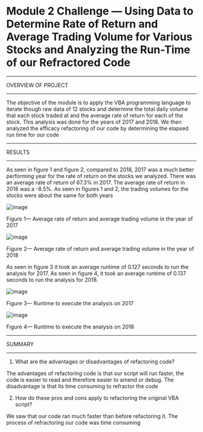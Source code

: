 # Module 2 Challenge — Using Data to Determine Rate of Return and Average Trading Volume for Various Stocks and Analyzing the Run-Time of our Refractored Code
______________________________________________________________________
OVERVIEW OF PROJECT 
______________________________________________________________________
  The objective of the module is to apply the VBA programming language to iterate though raw data of 12 stocks and determine the total daily volume that each stock traded at and the average rate of return for each of the stock. This analysis was done for the years of 2017 and 2018. We then analyzed the efficacy refactoring of our code by determining the elapsed run time for our code
______________________________________________________________________
RESULTS
______________________________________________________________________
As seen in figure 1 and figure 2, compared to 2018, 2017 was a much better performing year for the rate of return on the stocks we analyzed. There was an average rate of return of 67.3% in 2017. The average rate of return in 2018 was a -8.5%. As seen in figures 1 and 2, the trading volumes for the stocks were about the same for both years 

![image](https://user-images.githubusercontent.com/103878061/195664817-466f81ba-2b8b-4ae4-8b3d-fcc40f305611.png)

Figure 1— Average rate of return and average trading volume in the year of 2017

![image](https://user-images.githubusercontent.com/103878061/195664992-c52e5b6b-1fda-4f8b-bd5e-064bf72a534d.png)

Figure 2— Average rate of return and average trading volume in the year of 2018

As seen in figure 3 it took an average runtime of 0.127 seconds to run the analysis for 2017. As seen in figure 4, it took an average runtime of 0.137 seconds to run the analysis for 2018.

![image](https://user-images.githubusercontent.com/103878061/195664926-5ef88ac8-7089-435b-b215-03798b7a882d.png)

Figure 3— Runtime to execute the analysis on 2017 

![image](https://user-images.githubusercontent.com/103878061/195664873-b3e367b5-f6a3-4646-9b8d-42b5c24a1d5b.png)

Figure 4— Runtime to execute the analysis on 2018
______________________________________________________________________
SUMMARY
______________________________________________________________________

1.  What are the advantages or disadvantages of refactoring code?

The advantages of refactoring code is that our script will run faster, the code is easier to read and therefore easier to amend or debug. The disadvantage is that its time consuming to refractor the code 

2. 	How do these pros and cons apply to refactoring the original VBA script?
 
We saw that our code ran much faster than before refactoring it. The process of refractoring our code was time consuming 
